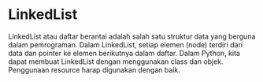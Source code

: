 # LinkedList
LinkedList atau daftar berantai adalah salah satu struktur data yang berguna dalam pemrograman. Dalam LinkedList, setiap elemen (node) terdiri dari data dan pointer ke elemen berikutnya dalam daftar. Dalam Python, kita dapat membuat LinkedList dengan menggunakan class dan objek.
Penggunaan resource harap digunakan dengan baik.
